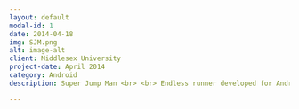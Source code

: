 ```yaml
---
layout: default
modal-id: 1
date: 2014-04-18
img: SJM.png
alt: image-alt
client: Middlesex University
project-date: April 2014
category: Android
description: Super Jump Man <br> <br> Endless runner developed for Android with custom tile map and physics engine. <br> <a href="/images/myw3schoolsimage.jpg" download> Download </a>

---
```

